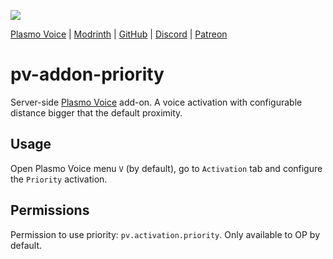 ![](https://imgur.com/DdvYD01.png)

<div>
    <a href="https://modrinth.com/mod/plasmo-voice">Plasmo Voice</a>
    <span> | </span>
    <a href="https://modrinth.com/plugin/pv-addon-priority">Modrinth</a>
    <span> | </span>
    <a href="https://github.com/plasmoapp/pv-addon-priority/">GitHub</a>
    <span> | </span>
    <a href="https://discord.com/invite/uueEqzwCJJ">Discord</a>
     <span> | </span>
    <a href="https://www.patreon.com/plasmomc">Patreon</a>
</div>

# pv-addon-priority

Server-side [Plasmo Voice](https://modrinth.com/mod/plasmo-voice) add-on. A voice activation with configurable distance bigger that the default proximity.

## Usage

Open Plasmo Voice menu `V` (by default), go to `Activation` tab and configure the `Priority` activation.

## Permissions

Permission to use priority: `pv.activation.priority`. Only available to OP by default.
